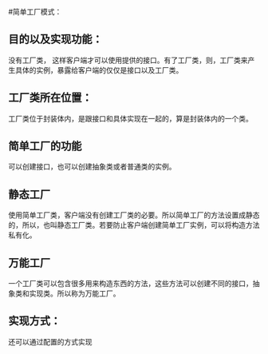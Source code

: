#简单工厂模式：
## 目的以及实现功能：
没有工厂类， 这样客户端才可以使用提供的接口。有了工厂类，则，工厂类来产生具体的实例，暴露给客户端的仅仅是接口以及工厂类。
## 工厂类所在位置：
工厂类位于封装体内，是跟接口和具体实现在一起的，算是封装体内的一个类。
## 简单工厂的功能
可以创建接口，也可以创建抽象类或者普通类的实例。
## 静态工厂
使用简单工厂类，客户端没有创建工厂类的必要。所以简单工厂的方法设置成静态的，所以，也叫静态工厂类。若要防止客户端创建简单工厂实例，可以将构造方法私有化。
## 万能工厂
一个工厂类可以包含很多用来构造东西的方法，这些方法可以创建不同的接口，抽象类和实现类。所以称为万能工厂。

## 实现方式：
还可以通过配置的方式实现

